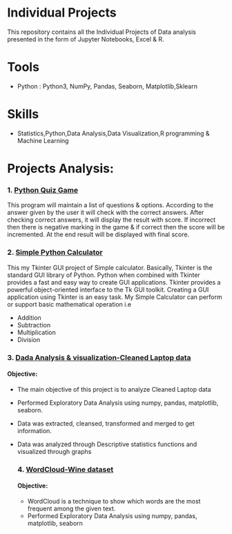 # Individual Projects
This repository contains all the Individual Projects of Data analysis presented in the form of Jupyter Notebooks, Excel & R.
# Tools
- Python : Python3, NumPy, Pandas, Seaborn, Matplotlib,Sklearn
# Skills
- Statistics,Python,Data Analysis,Data Visualization,R programming & Machine Learning
# Projects Analysis:
 ### 1. [Python Quiz Game](https://github.com/PriyaModhave/EduBridge-Data-Analytics/tree/main/Projects/Individual%20Projects/01.Python%20Quiz%20Game)
   This program will maintain a list of questions & options. According to the answer given by the user it will check with the correct answers. After checking correct answers, it will display the result with score. If incorrect then there is negative marking in the game & if correct then the score will be incremented. At the end result will be displayed with final score.
     

  ### 2. [Simple Python Calculator](https://github.com/PriyaModhave/EduBridge-Data-Analytics/tree/main/Projects/Individual%20Projects/02.Simple%20Python%20Calculator)
  This my Tkinter GUI project of Simple calculator. Basically, Tkinter is the standard GUI library of Python. Python when combined with Tkinter provides a fast and easy way to create GUI applications. Tkinter provides a powerful object-oriented interface to the Tk GUI toolkit. Creating a GUI application using Tkinter is an easy task. My Simple Calculator can perform or support basic mathematical operation i.e

- Addition
- Subtraction
- Multiplication
- Division
     
     
 ### 3. [Dada Analysis & visualization-Cleaned Laptop data](https://github.com/PriyaModhave/EduBridge-Data-Analytics/tree/main/Projects/Individual%20Projects/03.Cleaned%20Laptop%20Data)
   #### Objective:
- The main objective of this project is to analyze Cleaned Laptop data
- Performed Exploratory Data Analysis using numpy, pandas, matplotlib, seaborn.
- Data was extracted, cleansed, transformed and merged to get information.
- Data was analyzed through Descriptive statistics functions and visualized through graphs
    
      
  ### 4. [WordCloud-Wine dataset](https://github.com/PriyaModhave/EduBridge-Data-Analytics/tree/main/Projects/Individual%20Projects/04.WordCloud)
   #### Objective:
   - WordCloud is a technique to show which words are the most frequent among the given text.
   - Performed Exploratory Data Analysis using numpy, pandas, matplotlib, seaborn
   
     
